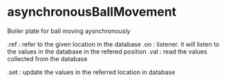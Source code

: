 # asynchronousBallMovement
Boiler plate for ball moving aysnchronously

.ref : refer to the given location in the database
.on : listener. it will listen to the values in the database in the refered position
.val : read the values collected from the database

.set : update the values in the referred location in database
